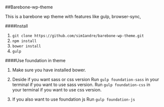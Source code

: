 ##Barebone-wp-theme

This is a barebone wp theme with features like gulp, browser-sync,

####Install
1. `git clone https://github.com/sim1andre/barebone-wp-theme.git`
2. `npm install`
3. `bower install`
4. `gulp`

####Use foundation in theme
1. Make sure you have installed bower.
2. Deside if you want sass or css version
   Run `gulp foundation-sass` in your terminal if you want to use sass version.
   Run `gulp foundation-css` in your terminal if you want to use css version.

3. If you also want to use foundation js Run `gulp foundation-js`
